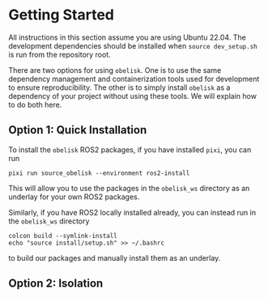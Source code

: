 # Getting Started
All instructions in this section assume you are using Ubuntu 22.04. The development dependencies should be installed when `source dev_setup.sh` is run from the repository root.

There are two options for using `obelisk`. One is to use the same dependency management and containerization tools used for development to ensure reproducibility. The other is to simply install `obelisk` as a dependency of your project without using these tools. We will explain how to do both here.

## Option 1: Quick Installation
To install the `obelisk` ROS2 packages, if you have installed `pixi`, you can run
```
pixi run source_obelisk --environment ros2-install
```
This will allow you to use the packages in the `obelisk_ws` directory as an underlay for your own ROS2 packages.

Similarly, if you have ROS2 locally installed already, you can instead run in the `obelisk_ws` directory
```
colcon build --symlink-install
echo "source install/setup.sh" >> ~/.bashrc
```
to build our packages and manually install them as an underlay.

<!-- TODO(@ahl): when the `obelisk_py` and `obelisk_cpp` packages have content, include instructions for how to install them as well. -->

## Option 2: Isolation
<!-- TODO(@ahl): look this over and verify how to use isolation to do dependency management. Update docs in a separate PR. -->
<!-- Once you have cloned this repository, you can run in the repo root:
```
docker compose -f docker/docker-compose.yml run --build obelisk
```
This will load a Docker container with the repository root mounted into the container.

If your downstream package is managed with `pixi`, you can install `obelisk` by [specifying the link to this repository](https://pixi.sh/latest/reference/project_configuration/#version-specification) in your `pixi.toml` file. -->
